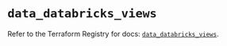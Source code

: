 # `data_databricks_views`

Refer to the Terraform Registry for docs: [`data_databricks_views`](https://registry.terraform.io/providers/databricks/databricks/1.87.1/docs/data-sources/views).
